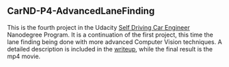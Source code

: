 ## CarND-P4-AdvancedLaneFinding

This is the fourth project in the Udacity [Self Driving Car Engineer](https://www.udacity.com/course/self-driving-car-engineer-nanodegree--nd013) Nanodegree Program. It is a continuation of the first project, this time the lane finding being done with more advanced Computer Vision techniques. A detailed description is included in the [writeup](https://github.com/hidooki/CarND-P4-AdvancedLaneFinding/blob/master/writeup.md), while the final result is the mp4 movie.
